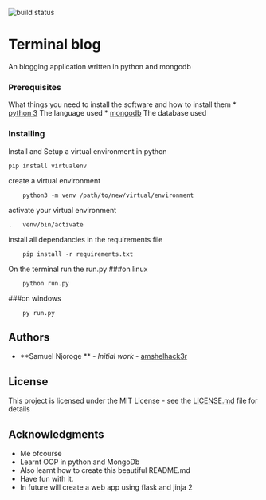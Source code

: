 ![build status](https://travis-ci.com/amshelhack3r/terminal_blog.svg?branch=develop)


# Terminal blog

An blogging application written in python and mongodb


### Prerequisites
What things you need to install the software and how to install them
    * [python 3](https://www.python.org/downloads/) The language used
    * [mongodb](https://www.mongodb.com/download-center)   The database used


### Installing

Install and Setup a virtual environment in python


```
pip install virtualenv
```

create a virtual environment
```
    python3 -m venv /path/to/new/virtual/environment
```

activate your virtual environment

```
.   venv/bin/activate
```
install all dependancies in the requirements file

```
    pip install -r requirements.txt
```

On the terminal run the run.py
###on linux
```
    python run.py
```
###on windows
```
    py run.py
```


## Authors

* **Samuel Njoroge ** - *Initial work* - [amshelhack3r](https://github.com/amshelhack3r)


## License

This project is licensed under the MIT License - see the [LICENSE.md](LICENSE.md) file for details

## Acknowledgments

* Me ofcourse
* Learnt OOP in python and MongoDb 
* Also learnt how to create this beautiful README.md
* Have fun with it.
* In future will create a web app using flask and jinja 2
